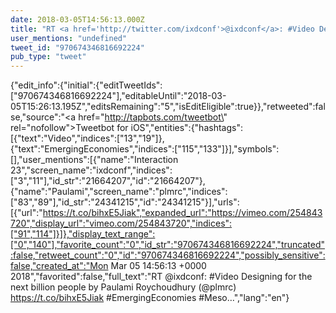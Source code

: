 ```yaml
---
date: 2018-03-05T14:56:13.000Z
title: "RT <a href='http://twitter.com/ixdconf'>@ixdconf</a>: #Video Designing for the next billion people by Paulami Roychoudhury (<a href='http://twitter.com/plmrc'>@plmrc</a>) https://t.co/bihxE5Jiak #EmergingEconomies #Meso…″"
user_mentions: "undefined"
tweet_id: "970674346816692224"
pub_type: "tweet"
---
```

{"edit_info":{"initial":{"editTweetIds":["970674346816692224"],"editableUntil":"2018-03-05T15:26:13.195Z","editsRemaining":"5","isEditEligible":true}},"retweeted":false,"source":"<a href=\"http://tapbots.com/tweetbot\" rel=\"nofollow\">Tweetbot for iΟS</a>","entities":{"hashtags":[{"text":"Video","indices":["13","19"]},{"text":"EmergingEconomies","indices":["115","133"]}],"symbols":[],"user_mentions":[{"name":"Interaction 23","screen_name":"ixdconf","indices":["3","11"],"id_str":"21664207","id":"21664207"},{"name":"Paulami","screen_name":"plmrc","indices":["83","89"],"id_str":"24341215","id":"24341215"}],"urls":[{"url":"https://t.co/bihxE5Jiak","expanded_url":"https://vimeo.com/254843720","display_url":"vimeo.com/254843720","indices":["91","114"]}]},"display_text_range":["0","140"],"favorite_count":"0","id_str":"970674346816692224","truncated":false,"retweet_count":"0","id":"970674346816692224","possibly_sensitive":false,"created_at":"Mon Mar 05 14:56:13 +0000 2018","favorited":false,"full_text":"RT @ixdconf: #Video Designing for the next billion people by Paulami Roychoudhury (@plmrc) https://t.co/bihxE5Jiak #EmergingEconomies #Meso…","lang":"en"}

